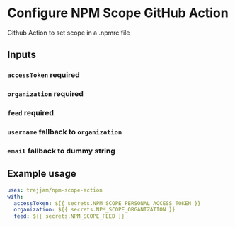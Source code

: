 # Configure NPM Scope GitHub Action

Github Action to set scope in a .npmrc file

## Inputs

### `accessToken` **required**
### `organization` **required**
### `feed` **required**
### `username` fallback to `organization`
### `email` fallback to dummy string

## Example usage

```yaml
uses: trejjam/npm-scope-action
with:
  accessToken: ${{ secrets.NPM_SCOPE_PERSONAL_ACCESS_TOKEN }}
  organization: ${{ secrets.NPM_SCOPE_ORGANIZATION }}
  feed: ${{ secrets.NPM_SCOPE_FEED }}
```
